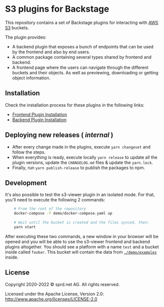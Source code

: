 # S3 plugins for Backstage

This repository contains a set of Backstage plugins for interacting with [AWS S3](https://aws.amazon.com/s3/) buckets.

The plugin provides:

- A backend plugin that exposes a bunch of endpoints that can be used by the frontend and also by end users.
- A common package containing several types shared by frontend and backend.
- A frontend page where the users can navigate through the different buckets and their objects. As well as previewing, downloading or getting object information.

## Installation

Check the installation process for these plugins in the following links:

- [Frontend Plugin Installation](./plugins/s3-viewer/README.md)
- [Backend Plugin Installation](./plugins/s3-viewer-backend/README.md)

## Deploying new releases ( _internal_ )

- After every change made in the plugins, execute `yarn changeset` and follow the steps.
- When everything is ready, execute locally `yarn release` to update all the plugin versions, update the `CHANGELOG.md` files & update the `yarn.lock`.
- Finally, run `yarn publish-release` to publish the packages to npm.

## Development

It's also possible to test the s3-viewer plugin in an isolated mode. For that, you'll need to execute the following 2 commands:

```sh
    # From the root of the repository
    docker-compose -f demo/docker-compose.yaml up
    
    # Wait until the bucket is created and the files synced, then:
    yarn start
```

After executing these two commands, a new window in your browser will be opened and you will be able to use the s3-viewer frontend and backend plugins altogether. You should see a platform with a name `test` and a bucket inside called `foobar`. This bucket will contain the data from [`./demo/examples`](./demo/examples/) inside.

## License

Copyright 2020-2022 © sprd.net AG. All rights reserved.

Licensed under the Apache License, Version 2.0: http://www.apache.org/licenses/LICENSE-2.0